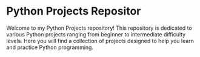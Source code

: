 # Python Projects Repositor
Welcome to my Python Projects repository! This repository is dedicated to various Python projects ranging from beginner to intermediate difficulty levels. Here you will find a collection of projects designed to help you learn and practice Python programming.
